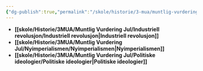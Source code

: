```yaml
---
{"dg-publish":true,"permalink":"/skole/historie/3-mua/muntlig-vurdering-jul/muntlig-vurdering-jul/","tags":["gardenEntry"]}
---
```





- **[[skole/Historie/3MUA/Muntlig Vurdering Jul/Industriell revolusjon/Industriell revolusjon\|Industriell revolusjon]]**
- **[[skole/Historie/3MUA/Muntlig Vurdering Jul/Nyimperialismen/Nyimperialismen\|Nyimperialismen]]**
- **[[skole/Historie/3MUA/Muntlig Vurdering Jul/Politiske ideologier/Politiske ideologier\|Politiske ideologier]]**


